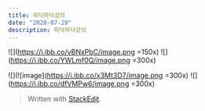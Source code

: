 ```yaml
---
title: 파닥파닥강의 
date: "2020-07-29"
description: 파닥파닥강의 
---
```


![](https://i.ibb.co/vBNxPbC/image.png =150x)
![](https://i.ibb.co/YWLmf0Q/image.png =300x)

![](![image](https://i.ibb.co/x3Mt3D7/image.png =300x)
![](https://i.ibb.co/dfVMPw6/image.png =300x)

> Written with [StackEdit](https://stackedit.io/).
<!--stackedit_data:
eyJoaXN0b3J5IjpbLTg1MjQ2NjkzNCw4MDgyODcwMTIsMTQ0Nz
kyNzE3OV19
-->